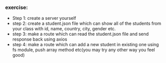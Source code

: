 ### exercise:
- Step 1: create a server yourself 
- step 2: create a student.json file which can show all of the students from your class with id, name, country, city, gender etc.
- step 3: make a route which can read the student.json file and send response back using axios
- step 4: make a route which can add a new student in existing one using fs module, push array method etc(you may try any other way you feel good)